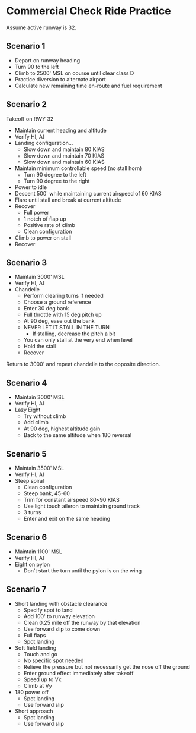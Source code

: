 # Commercial Check Ride Practice

Assume active runway is 32.

## Scenario 1

* Depart on runway heading
* Turn 90 to the left
* Climb to 2500' MSL on course until clear class D
* Practice diversion to alternate airport
* Calculate new remaining time en-route and fuel requirement

## Scenario 2

Takeoff on RWY 32

* Maintain current heading and altitude
* Verify HI, AI
* Landing configuration...
  * Slow down and maintain 80 KIAS
  * Slow down and maintain 70 KIAS
  * Slow down and maintain 60 KIAS
* Maintain minimum controllable speed (no stall horn)
  * Turn 90 degree to the left
  * Turn 90 degree to the right
* Power to idle
* Descent 500' while maintaining current airspeed of 60 KIAS
* Flare until stall and break at current altitude
* Recover
  * Full power
  * 1 notch of flap up
  * Positive rate of climb
  * Clean configuration
* Climb to power on stall
* Recover

## Scenario 3

* Maintain 3000' MSL
* Verify HI, AI
* Chandelle
  * Perform clearing turns if needed
  * Choose a ground reference
  * Enter 30 deg bank
  * Full throttle with 15 deg pitch up
  * At 90 deg, ease out the bank
  * NEVER LET IT STALL IN THE TURN
    * If stalling, decrease the pitch a bit
  * You can only stall at the very end when level
  * Hold the stall
  * Recover

Return to 3000' and repeat chandelle to the opposite direction.

## Scenario 4

* Maintain 3000' MSL
* Verify HI, AI
* Lazy Eight
  * Try without climb
  * Add climb
  * At 90 deg, highest altitude gain
  * Back to the same altitude when 180 reversal

## Scenario 5

* Maintain 3500' MSL
* Verify HI, AI
* Steep spiral
  * Clean configuration
  * Steep bank, 45-60
  * Trim for constant airspeed 80~90 KIAS
  * Use light touch aileron to maintain ground track
  * 3 turns
  * Enter and exit on the same heading

## Scenario 6

* Maintain 1100' MSL
* Verify HI, AI
* Eight on pylon
  * Don't start the turn until the pylon is on the wing

## Scenario 7

* Short landing with obstacle clearance
  * Specify spot to land
  * Add 100' to runway elevation
  * Clean 0.25 mile off the runway by that elevation
  * Use forward slip to come down
  * Full flaps
  * Spot landing
* Soft field landing
  * Touch and go
  * No specific spot needed
  * Relieve the pressure but not necessarily get the nose off the ground
  * Enter ground effect immediately after takeoff
  * Speed up to Vx
  * Climb at Vy
* 180 power off
  * Spot landing
  * Use forward slip
* Short approach
  * Spot landing
  * Use forward slip